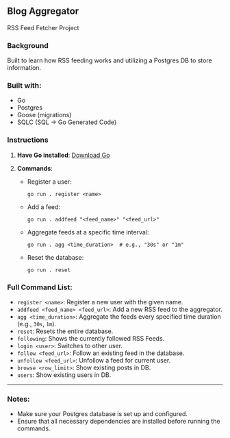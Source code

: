 ## Blog Aggregator

RSS Feed Fetcher Project

### Background
Built to learn how RSS feeding works and utilizing a Postgres DB to store information.

### Built with:
- Go
- Postgres
- Goose (migrations)
- SQLC (SQL -> Go Generated Code)

### Instructions

1. **Have Go installed**: [Download Go](https://go.dev/dl/)

2. **Commands**:

   - Register a user:
     ```shell
     go run . register <name>
     ```

   - Add a feed:
     ```shell
     go run . addfeed "<feed_name>" "<feed_url>"
     ```

   - Aggregate feeds at a specific time interval:
     ```shell
     go run . agg <time_duration>  # e.g., "30s" or "1m"
     ```

   - Reset the database:
     ```shell
     go run . reset
     ```

### Full Command List:

- `register <name>`: Register a new user with the given name.
- `addfeed <feed_name> <feed_url>`: Add a new RSS feed to the aggregator.
- `agg <time_duration>`: Aggregate the feeds every specified time duration (e.g., `30s`, `1m`).
- `reset`: Resets the entire database.
- `following`: Shows the currently followed RSS Feeds.
- `login <user>`: Switches to other user.
- `follow <feed_url>`: Follow an existing feed in the database.
- `unfollow <feed_url>`: Unfollow a feed for current user.
- `browse <row_limit>`: Show existing posts in DB.
- `users`: Show existing users in DB.

---

### Notes:
- Make sure your Postgres database is set up and configured.
- Ensure that all necessary dependencies are installed before running the commands.
